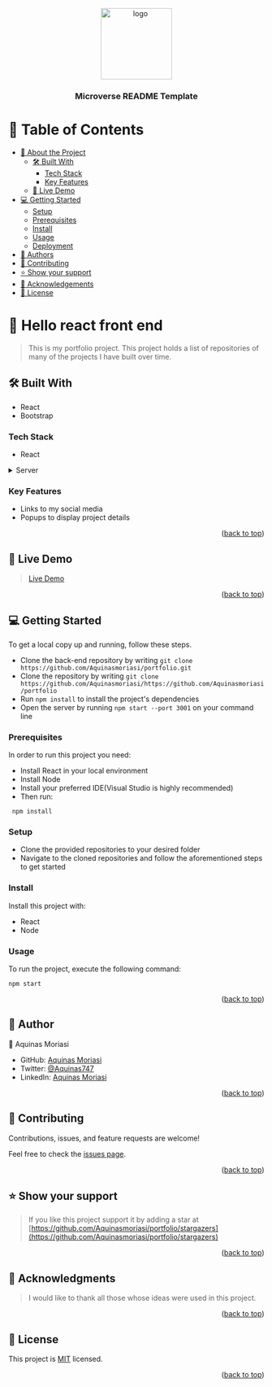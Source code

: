 <a name="readme-top"></a>

<div align="center">

  <img src="murple_logo.png" alt="logo" width="140"  height="auto" />
  <br/>

  <h3><b>Microverse README Template</b></h3>

</div>

# 📗 Table of Contents

- [📖 About the Project](#about-project)
  - [🛠 Built With](#built-with)
    - [Tech Stack](#tech-stack)
    - [Key Features](#key-features)
  - [🚀 Live Demo](#live-demo)
- [💻 Getting Started](#getting-started)
  - [Setup](#setup)
  - [Prerequisites](#prerequisites)
  - [Install](#install)
  - [Usage](#usage)
  - [Deployment](#triangular_flag_on_post-deployment)
- [👥 Authors](#authors)
- [🤝 Contributing](#contributing)
- [⭐️ Show your support](#support)
- [🙏 Acknowledgements](#acknowledgements)
- [📝 License](#license)

<!-- PROJECT DESCRIPTION -->

# 📖 Hello react front end <a name="about-project"></a>

> This is my portfolio project. This project holds a list of repositories of many of the projects I have built over time.

## 🛠 Built With <a name="built-with"></a>
 - React
 - Bootstrap

### Tech Stack <a name="tech-stack"></a>
- React

<details>
  <summary>Server</summary>
  <ul>
    <li><a href="https://www.netlify.com/">Netlify</a></li>
  </ul>
</details>


### Key Features <a name="key-features"></a>
- Links to my social media
- Popups to display project details

<p align="right">(<a href="#readme-top">back to top</a>)</p>

## 🚀 Live Demo <a name="live-demo"></a>

>[Live Demo](https://aquinasmoriasi.netlify.app)

<!-- - [Live Demo Link]() -->

<p align="right">(<a href="#readme-top">back to top</a>)</p>

<!-- GETTING STARTED -->

## 💻 Getting Started <a name="getting-started"></a>

To get a local copy up and running, follow these steps.
- Clone the back-end repository by writing `git clone https://github.com/Aquinasmoriasi/portfolio.git`
- Clone the repository by writing `git clone https://github.com/Aquinasmoriasi/https://github.com/Aquinasmoriasi/portfolio`
- Run `npm install` to install the project's dependencies
- Open the server by running `npm start --port 3001` on your command line

### Prerequisites

In order to run this project you need:
- Install React in your local environment
- Install Node
- Install your preferred IDE(Visual Studio is highly recommended)
- Then run: 

```
 npm install

```

### Setup

- Clone the provided repositories to your desired folder
- Navigate to the cloned repositories and follow the aforementioned steps to get started

### Install

Install this project with:

- React
- Node

### Usage

To run the project, execute the following command:

```
npm start
```

<p align="right">(<a href="#readme-top">back to top</a>)</p>

<!-- AUTHORS -->

## 👥 Author <a name="authors"></a>

👤 Aquinas Moriasi

- GitHub: [Aquinas Moriasi](https://github.com/Aquinasmoriasi)
- Twitter: [@Aquinas747](https://twitter.com/Aquinas747)
- LinkedIn: [Aquinas Moriasi](https://twitter.com/aquinasmoriasi)

<p align="right">(<a href="#readme-top">back to top</a>)</p>

## 🤝 Contributing <a name="contributing"></a>

Contributions, issues, and feature requests are welcome!

Feel free to check the [issues page](https://github.com/Aquinasmoriasi/portfolio.git/issues).

<p align="right">(<a href="#readme-top">back to top</a>)</p>

<!-- SUPPORT -->

## ⭐️ Show your support <a name="support"></a>

> If you like this project support it by adding a star at [https://github.com/Aquinasmoriasi/portfolio/stargazers](https://github.com/Aquinasmoriasi/portfolio/stargazers)



<p align="right">(<a href="#readme-top">back to top</a>)</p>

<!-- ACKNOWLEDGEMENTS -->

## 🙏 Acknowledgments <a name="acknowledgements"></a>

> I would like to thank all those whose ideas were used in this project.
<p align="right">(<a href="#readme-top">back to top</a>)</p>


<!-- LICENSE -->

## 📝 License <a name="license"></a>

This project is [MIT](./LICENSE) licensed.

<p align="right">(<a href="#readme-top">back to top</a>)</p>
